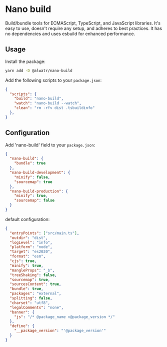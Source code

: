 # Nano build

Build/bundle tools for ECMAScript, TypeScript, and JavaScript libraries. It's easy to use, doesn't require any setup, and adheres to best practices. It has no dependencies and uses esbuild for enhanced performance.

## Usage

Install the package:

```bash
yarn add -D @alwatr/nano-build
```

Add the following scripts to your `package.json`:

```json
{
  "scripts": {
    "build": "nano-build",
    "watch": "nano-build --watch",
    "clean": "rm -rfv dist .tsbuildinfo"
  },
}
```

## Configuration

Add 'nano-build' field to your `package.json`:

```json
{
  "nano-build": {
    "bundle": true
  },
  "nano-build-development": {
    "minify": false,
    "sourcemap": true
  },
  "nano-build-production": {
    "minify": true,
    "sourcemap": false
  }
}
```

default configuration:

```json
{
  "entryPoints": ["src/main.ts"],
  "outdir": "dist",
  "logLevel": "info",
  "platform": "node",
  "target": "es2020",
  "format": "esm",
  "cjs": true,
  "minify": true,
  "mangleProps": "_$",
  "treeShaking": false,
  "sourcemap": true,
  "sourcesContent": true,
  "bundle": true,
  "packages": "external",
  "splitting": false,
  "charset": "utf8",
  "legalComments": "none",
  "banner": {
    "js": "/* @package_name v@package_version */"
  },
  "define": {
    "__package_version": "'@package_version'"
  }
}
```
